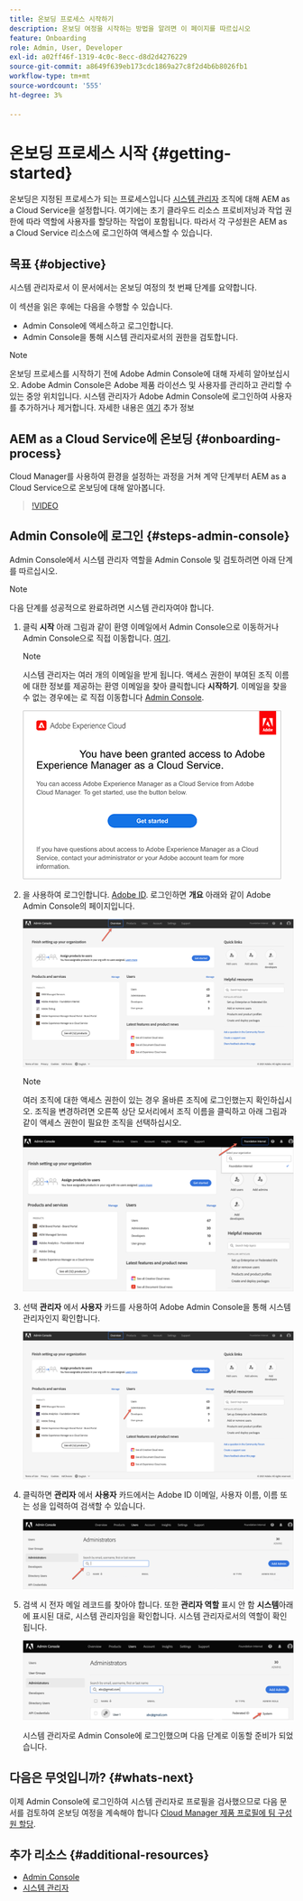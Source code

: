 ```yaml
---
title: 온보딩 프로세스 시작하기
description: 온보딩 여정을 시작하는 방법을 알려면 이 페이지를 따르십시오
feature: Onboarding
role: Admin, User, Developer
exl-id: a02ff46f-1319-4c0c-8ecc-d8d2d4276229
source-git-commit: a8649f639eb173cdc1869a27c8f2d4b6b8026fb1
workflow-type: tm+mt
source-wordcount: '555'
ht-degree: 3%

---
```


# 온보딩 프로세스 시작 {#getting-started}

온보딩은 지정된 프로세스가 되는 프로세스입니다 [시스템 관리자](https://experienceleague.adobe.com/docs/experience-manager-cloud-service/onboarding/onboarding-concepts/system-administrator.html?lang=en) 조직에 대해 AEM as a Cloud Service을 설정합니다. 여기에는 초기 클라우드 리소스 프로비저닝과 작업 권한에 따라 역할에 사용자를 할당하는 작업이 포함됩니다. 따라서 각 구성원은 AEM as a Cloud Service 리소스에 로그인하여 액세스할 수 있습니다.

## 목표 {#objective}

시스템 관리자로서 이 문서에서는 온보딩 여정의 첫 번째 단계를 요약합니다.

이 섹션을 읽은 후에는 다음을 수행할 수 있습니다.

* Admin Console에 액세스하고 로그인합니다.
* Admin Console을 통해 시스템 관리자로서의 권한을 검토합니다.

>[!NOTE]
>온보딩 프로세스를 시작하기 전에 Adobe Admin Console에 대해 자세히 알아보십시오. Adobe Admin Console은 Adobe 제품 라이선스 및 사용자를 관리하고 관리할 수 있는 중앙 위치입니다. 시스템 관리자가 Adobe Admin Console에 로그인하여 사용자를 추가하거나 제거합니다. 자세한 내용은 [여기](https://experienceleague.adobe.com/docs/experience-manager-cloud-service/onboarding/onboarding-concepts/admin-console.html?lang=en) 추가 정보

## AEM as a Cloud Service에 온보딩 {#onboarding-process}

Cloud Manager를 사용하여 환경을 설정하는 과정을 거쳐 계약 단계부터 AEM as a Cloud Service으로 온보딩에 대해 알아봅니다.

>[!VIDEO](https://video.tv.adobe.com/v/336959/?quality=12&learn=on)

## Admin Console에 로그인 {#steps-admin-console}

Admin Console에서 시스템 관리자 역할을 Admin Console 및 검토하려면 아래 단계를 따르십시오.

>[!NOTE]
>다음 단계를 성공적으로 완료하려면 시스템 관리자여야 합니다.

1. 클릭 **시작** 아래 그림과 같이 환영 이메일에서 Admin Console으로 이동하거나 Admin Console으로 직접 이동합니다. [여기](https://adminconsole.adobe.com).

   >[!NOTE]
   >시스템 관리자는 여러 개의 이메일을 받게 됩니다. 액세스 권한이 부여된 조직 이름에 대한 정보를 제공하는 환영 이메일을 찾아 클릭합니다 **시작하기**. 이메일을 찾을 수 없는 경우에는 로 직접 이동합니다 [Admin Console](https://adminconsole.adobe.com/).

   ![](/help/journey-onboarding/assets/get-started-email.png)

1. 을 사용하여 로그인합니다. [Adobe ID](https://experienceleague.adobe.com/docs/experience-manager-cloud-service/onboarding/onboarding-concepts/adobe-id.html?lang=en). 로그인하면 **개요** 아래와 같이 Adobe Admin Console의 페이지입니다.

   ![](/help/journey-onboarding/assets/get-started1.png)

   >[!NOTE]
   >여러 조직에 대한 액세스 권한이 있는 경우 올바른 조직에 로그인했는지 확인하십시오. 조직을 변경하려면 오른쪽 상단 모서리에서 조직 이름을 클릭하고 아래 그림과 같이 액세스 권한이 필요한 조직을 선택하십시오.

   ![](/help/journey-onboarding/assets/admin-console-orgswitch.png)

1. 선택 **관리자** 에서 **사용자** 카드를 사용하여 Adobe Admin Console을 통해 시스템 관리자인지 확인합니다.

   ![](/help/journey-onboarding/assets/get-started2.png)

1. 클릭하면 **관리자** 에서 **사용자** 카드에서는 Adobe ID 이메일, 사용자 이름, 이름 또는 성을 입력하여 검색할 수 있습니다.

   ![](/help/journey-onboarding/assets/get-started3.png)

1. 검색 시 전자 메일 레코드를 찾아야 합니다. 또한 **관리자 역할** 표시 안 함 **시스템**&#x200B;아래에 표시된 대로, 시스템 관리자임을 확인합니다. 시스템 관리자로서의 역할이 확인됩니다.

   ![](/help/journey-onboarding/assets/get-started4.png)

   시스템 관리자로 Admin Console에 로그인했으며 다음 단계로 이동할 준비가 되었습니다.

## 다음은 무엇입니까? {#whats-next}

이제 Admin Console에 로그인하여 시스템 관리자로 프로필을 검사했으므로 다음 문서를 검토하여 온보딩 여정을 계속해야 합니다 [Cloud Manager 제품 프로필에 팀 구성원 할당](/help/journey-onboarding/sysadmin/assign-team-members-aem-cloud-service.md).

## 추가 리소스 {#additional-resources}

* [Admin Console](/help/onboarding/learn-concepts/admin-console.md)
* [시스템 관리자](/help/onboarding/learn-concepts/system-administrator.md)
